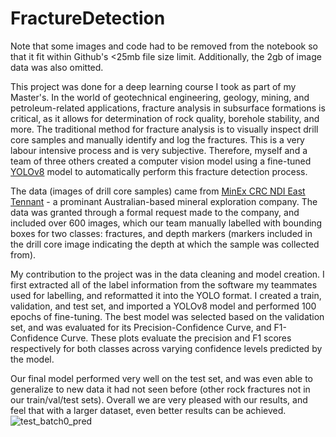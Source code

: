 # FractureDetection

Note that some images and code had to be removed from the notebook so that it fit within Github's <25mb file size limit. Additionally, the 2gb of image data was also omitted.

This project was done for a deep learning course I took as part of my Master's. In the world of geotechnical engineering, geology, mining, and petroleum-related applications, fracture analysis in subsurface formations is critical, as it allows for determination of rock quality, borehole stability, and more. The traditional method for fracture analysis is to visually inspect drill core samples and manually identify and log the fractures. This is a very labour intensive process and is very subjective. Therefore, myself and a team of three others created a computer vision model using a fine-tuned [YOLOv8](https://github.com/ultralytics/ultralytics) model to automatically perform this fracture detection process.

The data (images of drill core samples) came from [MinEx CRC NDI East Tennant](https://minexcrc.com.au/ndi-drilling-campaigns/) - a prominant Australian-based mineral exploration company. The data was granted through a formal request made to the company, and included over 600 images, which our team manually labelled with bounding boxes for two classes: fractures, and depth markers (markers included in the drill core image indicating the depth at which the sample was collected from).

My contribution to the project was in the data cleaning and model creation. I first extracted all of the label information from the software my teammates used for labelling, and reformatted it into the YOLO format. I created a train, validation, and test set, and imported a YOLOv8 model and performed 100 epochs of fine-tuning. The best model was selected based on the validation set, and was evaluated for its Precision-Confidence Curve, and F1-Confidence Curve. These plots evaluate the precision and F1 scores respectively for both classes across varying confidence levels predicted by the model. 

Our final model performed very well on the test set, and was even able to generalize to new data it had not seen before (other rock fractures not in our train/val/test sets). Overall we are very pleased with our results, and feel that with a larger dataset, even better results can be achieved.
![test_batch0_pred](https://github.com/WFERRIE/FractureDetection/assets/58156317/b7ee6dc9-8418-4f9b-b8de-baa61a23cfae)
